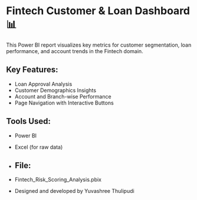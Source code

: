 # Fintech Customer & Loan Dashboard 📊
This Power BI report visualizes key metrics for customer segmentation, loan performance, and account trends in the Fintech domain.

## Key Features:
- Loan Approval Analysis
- Customer Demographics Insights
- Account and Branch-wise Performance
- Page Navigation with Interactive Buttons

## Tools Used:
- Power BI
- Excel (for raw data)

- ## File:
- Fintech_Risk_Scoring_Analysis.pbix

-  Designed and developed by Yuvashree Thulipudi
